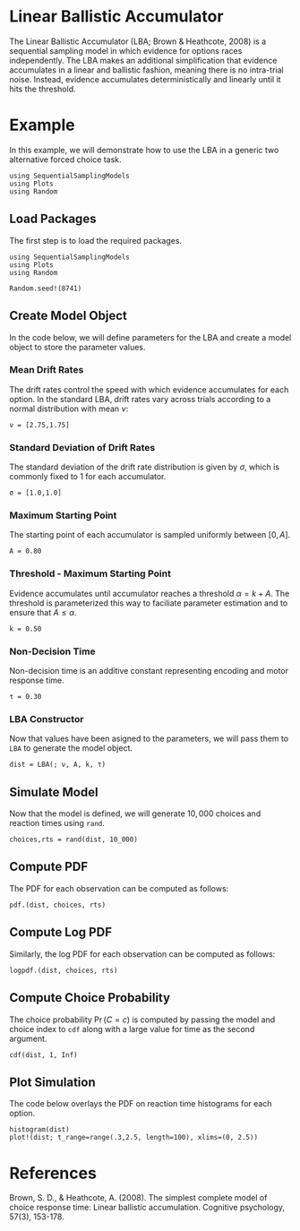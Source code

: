# Linear Ballistic Accumulator

The Linear Ballistic Accumulator (LBA; Brown & Heathcote, 2008) is a sequential sampling model in which evidence for options races independently. The LBA makes an additional simplification that evidence accumulates in a linear and ballistic fashion, meaning there is no intra-trial noise. Instead, evidence accumulates deterministically and linearly until it hits the threshold.

# Example
In this example, we will demonstrate how to use the LBA in a generic two alternative forced choice task. 
```@setup lba
using SequentialSamplingModels
using Plots 
using Random
```

## Load Packages
The first step is to load the required packages.

```@example lba
using SequentialSamplingModels
using Plots 
using Random

Random.seed!(8741)
```
## Create Model Object
In the code below, we will define parameters for the LBA and create a model object to store the parameter values. 

### Mean Drift Rates

The drift rates control the speed with which evidence accumulates for each option. In the standard LBA, drift rates vary across trials according to a normal distribution with mean $\nu$:

```@example lba
ν = [2.75,1.75]
```

### Standard Deviation of Drift Rates

The standard deviation of the drift rate distribution is given by $\sigma$, which is commonly fixed to 1 for each accumulator.

```@example lba
σ = [1.0,1.0]
```

### Maximum Starting Point

The starting point of each accumulator is sampled uniformly between $[0,A]$.

```@example lba 
A = 0.80
```
### Threshold - Maximum Starting Point

Evidence accumulates until accumulator reaches a threshold $\alpha = k +A$. The threshold is parameterized this way to faciliate parameter estimation and to ensure that $A \le \alpha$.
```@example lba 
k = 0.50
```
### Non-Decision Time

Non-decision time is an additive constant representing encoding and motor response time. 
```@example lba 
τ = 0.30
```
### LBA Constructor 

Now that values have been asigned to the parameters, we will pass them to `LBA` to generate the model object.

```@example lba 
dist = LBA(; ν, A, k, τ) 
```
## Simulate Model

Now that the model is defined, we will generate $10,000$ choices and reaction times using `rand`. 

 ```@example lba 
 choices,rts = rand(dist, 10_000)
```
## Compute PDF
The PDF for each observation can be computed as follows:
 ```@example lba 
pdf.(dist, choices, rts)
```

## Compute Log PDF
Similarly, the log PDF for each observation can be computed as follows:

 ```@example lba 
logpdf.(dist, choices, rts)
```

## Compute Choice Probability
The choice probability $\Pr(C=c)$ is computed by passing the model and choice index to `cdf` along with a large value for time as the second argument.
 ```@example lba 
cdf(dist, 1, Inf)
```

## Plot Simulation
The code below overlays the PDF on reaction time histograms for each option.
 ```@example lba 
histogram(dist)
plot!(dist; t_range=range(.3,2.5, length=100), xlims=(0, 2.5))

```
# References

Brown, S. D., & Heathcote, A. (2008). The simplest complete model of choice response time: Linear ballistic accumulation. Cognitive psychology, 57(3), 153-178.